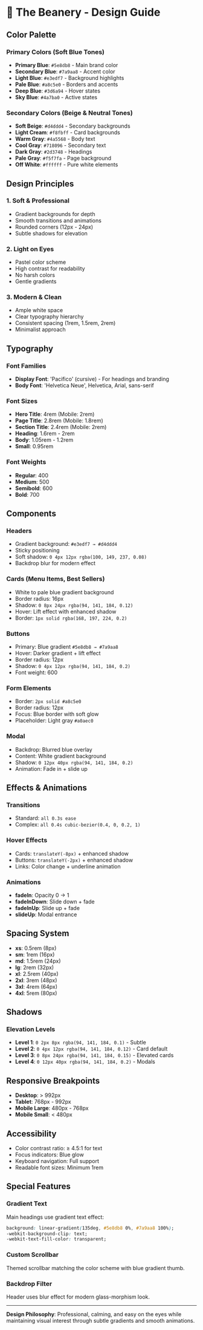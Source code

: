 # 🎨 The Beanery - Design Guide

## Color Palette

### Primary Colors (Soft Blue Tones)
- **Primary Blue**: `#5e8db8` - Main brand color
- **Secondary Blue**: `#7a9aa8` - Accent color
- **Light Blue**: `#e3edf7` - Background highlights
- **Pale Blue**: `#a8c5e0` - Borders and accents
- **Deep Blue**: `#3d6a94` - Hover states
- **Sky Blue**: `#4a7ba0` - Active states

### Secondary Colors (Beige & Neutral Tones)
- **Soft Beige**: `#d4ddd4` - Secondary backgrounds
- **Light Cream**: `#f8fbff` - Card backgrounds
- **Warm Gray**: `#4a5568` - Body text
- **Cool Gray**: `#718096` - Secondary text
- **Dark Gray**: `#2d3748` - Headings
- **Pale Gray**: `#f5f7fa` - Page background
- **Off White**: `#ffffff` - Pure white elements

## Design Principles

### 1. **Soft & Professional**
- Gradient backgrounds for depth
- Smooth transitions and animations
- Rounded corners (12px - 24px)
- Subtle shadows for elevation

### 2. **Light on Eyes**
- Pastel color scheme
- High contrast for readability
- No harsh colors
- Gentle gradients

### 3. **Modern & Clean**
- Ample white space
- Clear typography hierarchy
- Consistent spacing (1rem, 1.5rem, 2rem)
- Minimalist approach

## Typography

### Font Families
- **Display Font**: 'Pacifico' (cursive) - For headings and branding
- **Body Font**: 'Helvetica Neue', Helvetica, Arial, sans-serif

### Font Sizes
- **Hero Title**: 4rem (Mobile: 2rem)
- **Page Title**: 2.8rem (Mobile: 1.8rem)
- **Section Title**: 2.4rem (Mobile: 2rem)
- **Heading**: 1.6rem - 2rem
- **Body**: 1.05rem - 1.2rem
- **Small**: 0.95rem

### Font Weights
- **Regular**: 400
- **Medium**: 500
- **Semibold**: 600
- **Bold**: 700

## Components

### Headers
- Gradient background: `#e3edf7 → #d4ddd4`
- Sticky positioning
- Soft shadow: `0 4px 12px rgba(100, 149, 237, 0.08)`
- Backdrop blur for modern effect

### Cards (Menu Items, Best Sellers)
- White to pale blue gradient background
- Border radius: 16px
- Shadow: `0 8px 24px rgba(94, 141, 184, 0.12)`
- Hover: Lift effect with enhanced shadow
- Border: `1px solid rgba(168, 197, 224, 0.2)`

### Buttons
- Primary: Blue gradient `#5e8db8 → #7a9aa8`
- Hover: Darker gradient + lift effect
- Border radius: 12px
- Shadow: `0 4px 12px rgba(94, 141, 184, 0.2)`
- Font weight: 600

### Form Elements
- Border: `2px solid #a8c5e0`
- Border radius: 12px
- Focus: Blue border with soft glow
- Placeholder: Light gray `#a0aec0`

### Modal
- Backdrop: Blurred blue overlay
- Content: White gradient background
- Shadow: `0 12px 40px rgba(94, 141, 184, 0.2)`
- Animation: Fade in + slide up

## Effects & Animations

### Transitions
- Standard: `all 0.3s ease`
- Complex: `all 0.4s cubic-bezier(0.4, 0, 0.2, 1)`

### Hover Effects
- Cards: `translateY(-8px)` + enhanced shadow
- Buttons: `translateY(-2px)` + enhanced shadow
- Links: Color change + underline animation

### Animations
- **fadeIn**: Opacity 0 → 1
- **fadeInDown**: Slide down + fade
- **fadeInUp**: Slide up + fade
- **slideUp**: Modal entrance

## Spacing System

- **xs**: 0.5rem (8px)
- **sm**: 1rem (16px)
- **md**: 1.5rem (24px)
- **lg**: 2rem (32px)
- **xl**: 2.5rem (40px)
- **2xl**: 3rem (48px)
- **3xl**: 4rem (64px)
- **4xl**: 5rem (80px)

## Shadows

### Elevation Levels
- **Level 1**: `0 2px 8px rgba(94, 141, 184, 0.1)` - Subtle
- **Level 2**: `0 4px 12px rgba(94, 141, 184, 0.12)` - Card default
- **Level 3**: `0 8px 24px rgba(94, 141, 184, 0.15)` - Elevated cards
- **Level 4**: `0 12px 40px rgba(94, 141, 184, 0.2)` - Modals

## Responsive Breakpoints

- **Desktop**: > 992px
- **Tablet**: 768px - 992px
- **Mobile Large**: 480px - 768px
- **Mobile Small**: < 480px

## Accessibility

- Color contrast ratio: ≥ 4.5:1 for text
- Focus indicators: Blue glow
- Keyboard navigation: Full support
- Readable font sizes: Minimum 1rem

## Special Features

### Gradient Text
Main headings use gradient text effect:
```css
background: linear-gradient(135deg, #5e8db8 0%, #7a9aa8 100%);
-webkit-background-clip: text;
-webkit-text-fill-color: transparent;
```

### Custom Scrollbar
Themed scrollbar matching the color scheme with blue gradient thumb.

### Backdrop Filter
Header uses blur effect for modern glass-morphism look.

---

**Design Philosophy**: Professional, calming, and easy on the eyes while maintaining visual interest through subtle gradients and smooth animations.

